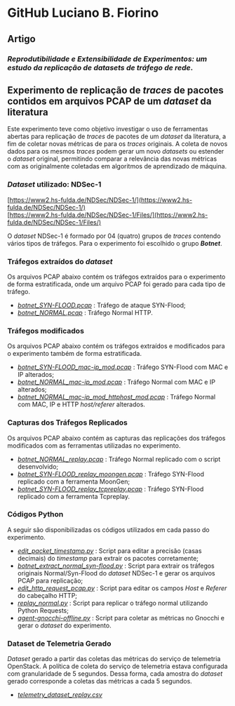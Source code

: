 # GitHub Luciano B. Fiorino

## Artigo
### *Reprodutibilidade e Extensibilidade de Experimentos: um estudo da replicação de datasets de tráfego de rede*.

## Experimento de replicação de *traces* de pacotes contidos em arquivos PCAP de um *dataset* da literatura

Este experimento teve como objetivo investigar o uso de ferramentas abertas para replicação de *traces* de pacotes de um *dataset* da literatura, a fim de coletar novas métricas de para os *traces* originais. A coleta de novos dados para os mesmos *traces* podem gerar um novo *datasets* ou estender o *dataset* original, permitindo comparar a relevância das novas métricas com as originalmente coletadas em algoritmos de aprendizado de máquina.


### _Dataset_ utilizado:  NDSec-1
[https://www2.hs-fulda.de/NDSec/NDSec-1/](https://www2.hs-fulda.de/NDSec/NDSec-1/)  
[https://www2.hs-fulda.de/NDSec/NDSec-1/Files/](https://www2.hs-fulda.de/NDSec/NDSec-1/Files/)  

O *dataset* NDSec-1 é formado por 04 (quatro) grupos de *traces* contendo vários tipos de tráfegos. Para o experimento foi escolhido o grupo ***Botnet***.

### Tráfegos extraídos do *dataset*
Os arquivos PCAP abaixo contém os tráfegos extraídos para o experimento de forma estratificada, onde um arquivo PCAP foi gerado para cada tipo de tráfego.

 - *[botnet_SYN-FLOOD.pcap](replay-ndsec1/botnet_SYN-FLOOD.pcap)* : Tráfego de ataque SYN-Flood;
 - *[botnet_NORMAL.pcap](replay-ndsec1/botnet_NORMAL.pcap)* : Tráfego Normal HTTP.


### Tráfegos modificados
Os arquivos PCAP abaixo contém os tráfegos extraídos e modificados para o experimento também de forma estratificada.

 - *[botnet_SYN-FLOOD_mac-ip_mod.pcap](replay-ndsec1/botnet_SYN-FLOOD_mac-ip_mod.pcap)* : Tráfego SYN-Flood com MAC e IP alterados;
 - *[botnet_NORMAL_mac-ip_mod.pcap](replay-ndsec1/botnet_NORMAL_mac-ip_mod.pcap)* : Tráfego Normal com MAC e IP alterados;
 - *[botnet_NORMAL_mac-ip_mod_httphost_mod.pcap](replay-ndsec1/botnet_NORMAL_mac-ip_mod_httphost_mod.pcap)* : Tráfego Normal com MAC, IP e HTTP *host/referer* alterados.


### Capturas dos Tráfegos Replicados
Os arquivos PCAP abaixo contém as capturas das replicações dos tráfegos modificados com as ferramentas utilizadas no experimento.

 - *[botnet_NORMAL_replay.pcap](replay-ndsec1/botnet_NORMAL_replay.pcap)* : Tráfego Normal replicado com o script desenvolvido;
 - *[botnet_SYN-FLOOD_replay_moongen.pcap](replay-ndsec1/botnet_SYN-FLOOD_replay_moongen.pcap)* : Tráfego SYN-Flood replicado com a ferramenta MoonGen;
 - *[botnet_SYN-FLOOD_replay_tcpreplay.pcap](replay-ndsec1/botnet_SYN-FLOOD_replay_tcpreplay.pcap)* : Tráfego SYN-Flood replicado com a ferramenta Tcpreplay.


### Códigos Python
A seguir são disponibilizadas os códigos utilizados em cada passo do experimento.
 - *[edit_packet_timestamp.py](replay-ndsec1/edit_packet_timestamp.py)* : Script para editar a precisão (casas decimais) do *timestamp* para extrair os pacotes corretamente;
- *[botnet_extract_normal_syn-flood.py](replay-ndsec1/botnet_extract_normal_syn-flood.py)* : Script para extrair os tráfegos originais Normal/Syn-Flood do *dataset* NDSec-1 e gerar os arquivos PCAP para replicação;
 - *[edit_http_request_pcap.py](replay-ndsec1/edit_http_request_pcap.py)* : Script para editar os campos *Host* e *Referer* do cabeçalho HTTP;
 - *[replay_normal.py](replay-ndsec1/replay_normal.py)* : Script para replicar o tráfego normal utilizando Python Requests;
 - *[agent-gnocchi-offline.py](replay-ndsec1/agent-gnocchi-offline.py)* : Script para coletar as métricas no Gnocchi e gerar o *dataset* do experimento.

### Dataset de Telemetria Gerado
*Dataset* gerado a partir das coletas das métricas do serviço de telemetria OpenStack. A política de coleta do serviço de telemetria estava configurada com granularidade de 5 segundos. Dessa forma, cada amostra do *dataset* gerado corresponde a coletas das métricas a cada 5 segundos.

 - *[telemetry_dataset_replay.csv](replay-ndsec1/telemetry_dataset_replay.csv)*
 
